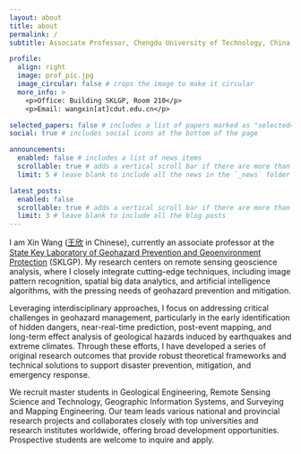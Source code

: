 ```yaml
---
layout: about
title: about
permalink: /
subtitle: Associate Professor, Chengdu University of Technology, China

profile:
  align: right
  image: prof_pic.jpg
  image_circular: false # crops the image to make it circular
  more_info: >
    <p>Office: Building SKLGP, Room 210</p>
    <p>Email: wangxin[at]cdut.edu.cn</p>

selected_papers: false # includes a list of papers marked as "selected={true}"
social: true # includes social icons at the bottom of the page

announcements:
  enabled: false # includes a list of news items
  scrollable: true # adds a vertical scroll bar if there are more than 3 news items
  limit: 5 # leave blank to include all the news in the `_news` folder

latest_posts:
  enabled: false
  scrollable: true # adds a vertical scroll bar if there are more than 3 new posts items
  limit: 3 # leave blank to include all the blog posts
---
```


I am Xin Wang ([王欣](https://faculty.cdut.edu.cn/WX1234567891011121314151617181920/zh_CN/index/280532/list/index.htm) in Chinese), currently an associate professor at the [State Key Laboratory of Geohazard Prevention and Geoenvironment Protection](https://sklgp.cdut.edu.cn/en/) (SKLGP). My research centers on remote sensing geoscience analysis, where I closely integrate cutting-edge techniques, including image pattern recognition, spatial big data analytics, and artificial intelligence algorithms, with the pressing needs of geohazard prevention and mitigation.

Leveraging interdisciplinary approaches, I focus on addressing critical challenges in geohazard management, particularly in the early identification of hidden dangers, near-real-time prediction, post-event mapping, and long-term effect analysis of geological hazards induced by earthquakes and extreme climates. Through these efforts, I have developed a series of original research outcomes that provide robust theoretical frameworks and technical solutions to support disaster prevention, mitigation, and emergency response.

We recruit master students in Geological Engineering, Remote Sensing Science and Technology, Geographic Information Systems, and Surveying and Mapping Engineering. Our team leads various national and provincial research projects and collaborates closely with top universities and research institutes worldwide, offering broad development opportunities. Prospective students are welcome to inquire and apply.
